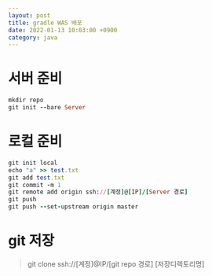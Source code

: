 ```yaml
---
layout: post
title: gradle WAS 배포
date: 2022-01-13 10:03:00 +0900
category: java
---
```

# 서버 준비
```ruby
mkdir repo
git init --bare Server
```

# 로컬 준비
```ruby
git init local
echo "a" >> test.txt
git add test.txt
git commit -m 1
git remote add origin ssh://[계정]@[IP]/[Server 경로]
git push
git push --set-upstream origin master
```

# git 저장
>git clone ssh://[계정]@IP/[git repo 경로] [저장디렉토리명]